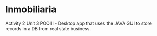 # Inmobiliaria
Activity 2 Unit 3 POOIII - Desktop app that uses the JAVA GUI to store records in a DB from real state business.
